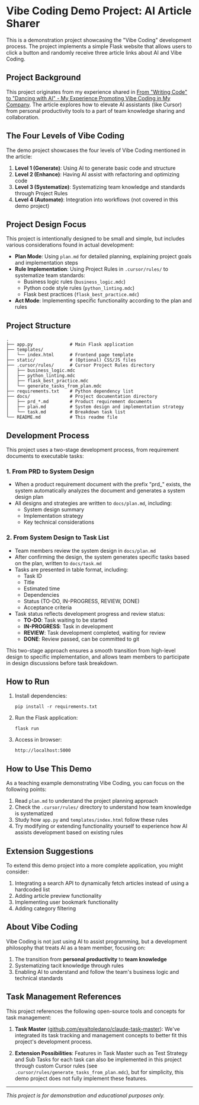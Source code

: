 # Vibe Coding Demo Project: AI Article Sharer

This is a demonstration project showcasing the "Vibe Coding" development process. The project implements a simple Flask website that allows users to click a button and randomly receive three article links about AI and Vibe Coding.

## Project Background

This project originates from my experience shared in [From "Writing Code" to "Dancing with AI" - My Experience Promoting Vibe Coding in My Company](https://medium.com/p/015e28909290). The article explores how to elevate AI assistants (like Cursor) from personal productivity tools to a part of team knowledge sharing and collaboration.

## The Four Levels of Vibe Coding

The demo project showcases the four levels of Vibe Coding mentioned in the article:

1. **Level 1 (Generate)**: Using AI to generate basic code and structure
2. **Level 2 (Enhance)**: Having AI assist with refactoring and optimizing code
3. **Level 3 (Systematize)**: Systematizing team knowledge and standards through Project Rules
4. **Level 4 (Automate)**: Integration into workflows (not covered in this demo project)

## Project Design Focus

This project is intentionally designed to be small and simple, but includes various considerations found in actual development:

- **Plan Mode**: Using `plan.md` for detailed planning, explaining project goals and implementation steps
- **Rule Implementation**: Using Project Rules in `.cursor/rules/` to systematize team standards:
  - Business logic rules (`business_logic.mdc`)
  - Python code style rules (`python_linting.mdc`)
  - Flask best practices (`flask_best_practice.mdc`)
- **Act Mode**: Implementing specific functionality according to the plan and rules

## Project Structure

```
.
├── app.py              # Main Flask application
├── templates/
│   └── index.html      # Frontend page template
├── static/             # (Optional) CSS/JS files
├── .cursor/rules/      # Cursor Project Rules directory
│   ├── business_logic.mdc
│   ├── python_linting.mdc
│   ├── flask_best_practice.mdc
│   └── generate_tasks_from_plan.mdc
├── requirements.txt    # Python dependency list
├── docs/               # Project documentation directory
│   ├── prd_*.md        # Product requirement documents
│   ├── plan.md         # System design and implementation strategy
│   └── task.md         # Breakdown task list
└── README.md           # This readme file
```

## Development Process

This project uses a two-stage development process, from requirement documents to executable tasks:

### 1. From PRD to System Design

- When a product requirement document with the prefix "prd_" exists, the system automatically analyzes the document and generates a system design plan
- All designs and strategies are written to `docs/plan.md`, including:
  - System design summary
  - Implementation strategy
  - Key technical considerations

### 2. From System Design to Task List

- Team members review the system design in `docs/plan.md`
- After confirming the design, the system generates specific tasks based on the plan, written to `docs/task.md`
- Tasks are presented in table format, including:
  - Task ID
  - Title
  - Estimated time
  - Dependencies
  - Status (TO-DO, IN-PROGRESS, REVIEW, DONE)
  - Acceptance criteria
- Task status reflects development progress and review status:
  - **TO-DO**: Task waiting to be started
  - **IN-PROGRESS**: Task in development
  - **REVIEW**: Task development completed, waiting for review
  - **DONE**: Review passed, can be committed to git

This two-stage approach ensures a smooth transition from high-level design to specific implementation, and allows team members to participate in design discussions before task breakdown.

## How to Run

1. Install dependencies:
   ```
   pip install -r requirements.txt
   ```

2. Run the Flask application:
   ```
   flask run
   ```

3. Access in browser:
   ```
   http://localhost:5000
   ```

## How to Use This Demo

As a teaching example demonstrating Vibe Coding, you can focus on the following points:

1. Read `plan.md` to understand the project planning approach
2. Check the `.cursor/rules/` directory to understand how team knowledge is systematized
3. Study how `app.py` and `templates/index.html` follow these rules
4. Try modifying or extending functionality yourself to experience how AI assists development based on existing rules

## Extension Suggestions

To extend this demo project into a more complete application, you might consider:

1. Integrating a search API to dynamically fetch articles instead of using a hardcoded list
2. Adding article preview functionality
3. Implementing user bookmark functionality
4. Adding category filtering

## About Vibe Coding

Vibe Coding is not just using AI to assist programming, but a development philosophy that treats AI as a team member, focusing on:

1. The transition from **personal productivity** to **team knowledge**
2. Systematizing tacit knowledge through rules
3. Enabling AI to understand and follow the team's business logic and technical standards

## Task Management References

This project references the following open-source tools and concepts for task management:

1. **Task Master** ([github.com/eyaltoledano/claude-task-master](https://github.com/eyaltoledano/claude-task-master)): We've integrated its task tracking and management concepts to better fit this project's development process.

2. **Extension Possibilities**: Features in Task Master such as Test Strategy and Sub Tasks for each task can also be implemented in this project through custom Cursor rules (see `.cursor/rules/generate_tasks_from_plan.mdc`), but for simplicity, this demo project does not fully implement these features.

---

*This project is for demonstration and educational purposes only.* 